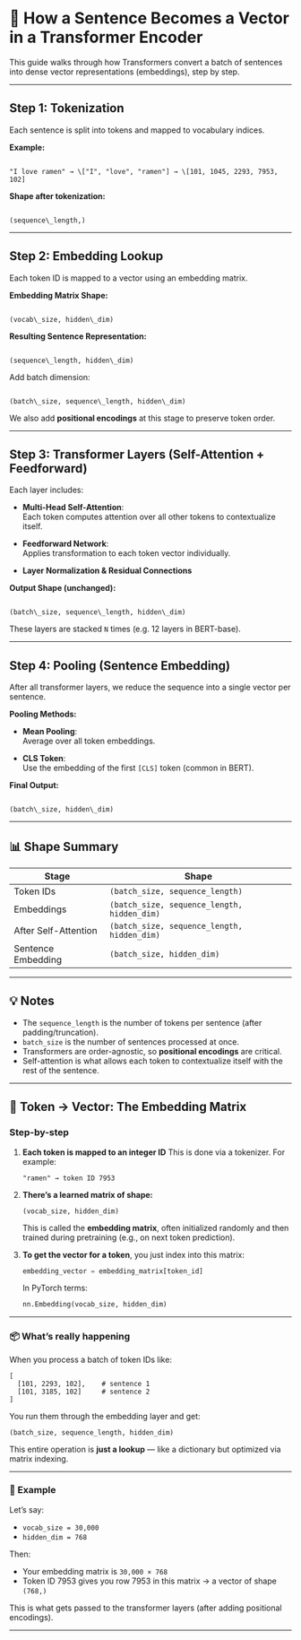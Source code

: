 # 🧠 How a Sentence Becomes a Vector in a Transformer Encoder

This guide walks through how Transformers convert a batch of sentences into dense vector representations (embeddings), step by step.

---

## Step 1: Tokenization

Each sentence is split into tokens and mapped to vocabulary indices.

**Example:**

```text

"I love ramen" → \["I", "love", "ramen"] → \[101, 1045, 2293, 7953, 102]

```

**Shape after tokenization:**

```text

(sequence\_length,)

```

---

## Step 2: Embedding Lookup

Each token ID is mapped to a vector using an embedding matrix.

**Embedding Matrix Shape:**

```text

(vocab\_size, hidden\_dim)

```

**Resulting Sentence Representation:**

```text

(sequence\_length, hidden\_dim)

```

Add batch dimension:

```text

(batch\_size, sequence\_length, hidden\_dim)

```

We also add **positional encodings** at this stage to preserve token order.

---

## Step 3: Transformer Layers (Self-Attention + Feedforward)

Each layer includes:

- **Multi-Head Self-Attention**:  
  Each token computes attention over all other tokens to contextualize itself.

- **Feedforward Network**:  
  Applies transformation to each token vector individually.

- **Layer Normalization & Residual Connections**

**Output Shape (unchanged):**

```text

(batch\_size, sequence\_length, hidden\_dim)

```

These layers are stacked `N` times (e.g. 12 layers in BERT-base).

---

## Step 4: Pooling (Sentence Embedding)

After all transformer layers, we reduce the sequence into a single vector per sentence.

**Pooling Methods:**

- **Mean Pooling**:  
  Average over all token embeddings.
  
- **CLS Token**:  
  Use the embedding of the first `[CLS]` token (common in BERT).

**Final Output:**

```text

(batch\_size, hidden\_dim)

```

---

## 📊 Shape Summary

| Stage                  | Shape                                      |
|------------------------|--------------------------------------------|
| Token IDs              | `(batch_size, sequence_length)`            |
| Embeddings             | `(batch_size, sequence_length, hidden_dim)`|
| After Self-Attention   | `(batch_size, sequence_length, hidden_dim)`|
| Sentence Embedding     | `(batch_size, hidden_dim)`                 |

---

## 💡 Notes

- The `sequence_length` is the number of tokens per sentence (after padding/truncation).
- `batch_size` is the number of sentences processed at once.
- Transformers are order-agnostic, so **positional encodings** are critical.
- Self-attention is what allows each token to contextualize itself with the rest of the sentence.

---

## 🧠 Token → Vector: The Embedding Matrix

### Step-by-step

1. **Each token is mapped to an integer ID**
   This is done via a tokenizer. For example:

   ```text
   "ramen" → token ID 7953
   ```

2. **There’s a learned matrix of shape:**

   ```text
   (vocab_size, hidden_dim)
   ```

   This is called the **embedding matrix**, often initialized randomly and then trained during pretraining (e.g., on next token prediction).

3. **To get the vector for a token**, you just index into this matrix:

   ```python
   embedding_vector = embedding_matrix[token_id]
   ```

   In PyTorch terms:

   ```python
   nn.Embedding(vocab_size, hidden_dim)
   ```

---

### 📦 What’s really happening

When you process a batch of token IDs like:

```text
[
  [101, 2293, 102],    # sentence 1
  [101, 3185, 102]     # sentence 2
]
```

You run them through the embedding layer and get:

```text
(batch_size, sequence_length, hidden_dim)
```

This entire operation is **just a lookup** — like a dictionary but optimized via matrix indexing.

---

### 🧪 Example

Let’s say:

- `vocab_size = 30,000`
- `hidden_dim = 768`

Then:

- Your embedding matrix is `30,000 × 768`
- Token ID 7953 gives you row 7953 in this matrix → a vector of shape `(768,)`

This is what gets passed to the transformer layers (after adding positional encodings).

---
